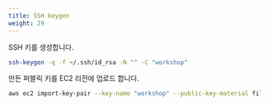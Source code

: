 ```yaml
---
title: SSH keygen
weight: 29
---
```


SSH 키를 생성합니다.

```bash
ssh-keygen -q -f ~/.ssh/id_rsa -N "" -C "workshop"
```

만든 퍼블릭 키를 EC2 리전에 업로드 합니다.

```bash
aws ec2 import-key-pair --key-name "workshop" --public-key-material file://~/.ssh/id_rsa.pub
```
